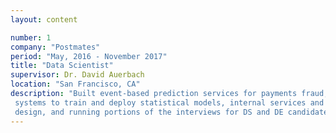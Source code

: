 ```yaml
---
layout: content

number: 1
company: "Postmates"
period: "May, 2016 - November 2017"
title: "Data Scientist"
supervisor: Dr. David Auerbach
location: "San Francisco, CA"
description: "Built event-based prediction services for payments fraud, platform abuse, and prep-time estimation.  Worked on
 systems to train and deploy statistical models, internal services and apis, airflow maintance, ETL jobs, ad hoc analysis, BI table
 design, and running portions of the interviews for DS and DE candidates."
---
```

